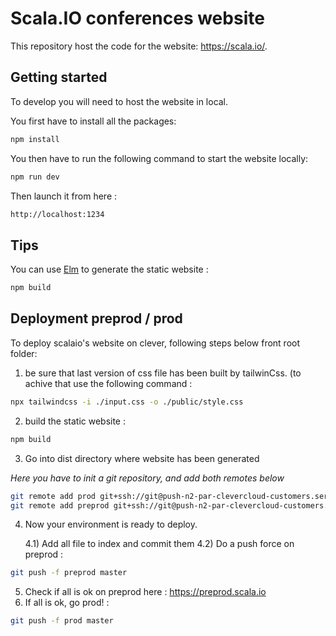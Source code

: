 # Scala.IO conferences website

This repository host the code for the website: https://scala.io/.

## Getting started

To develop you will need to host the website in local.

You first have to install all the packages:
```bash
npm install
```

You then have to run the following command to start the website locally:
```bash
npm run dev
```

Then launch it from here : 

```bash
http://localhost:1234
```

## Tips

You can use [Elm](https://elm-lang.org/) to generate the static website : 
```bash
npm build
```

## Deployment preprod / prod

To deploy scalaio's website on clever, following steps below front root folder: 

1) be sure that last version of css file has been built by tailwinCss. 
       (to achive that use the following command :
```bash
npx tailwindcss -i ./input.css -o ./public/style.css
```
2) build the static website : 

```bash
npm build
```

3) Go into dist directory where website has been generated

_Here you have to init a git repository, and add both remotes below_

```bash
git remote add prod git+ssh://git@push-n2-par-clevercloud-customers.services.clever-cloud.com/app_aa7ba172-221d-4258-b424-56ff674d6b75.git
git remote add preprod git+ssh://git@push-n2-par-clevercloud-customers.services.clever-cloud.com/app_ac41bb13-ae16-4344-927b-4de9aaa53a69.git
```

4) Now your environment is ready to deploy.

    4.1) Add all file to index and commit them 
    4.2) Do a push force on preprod : 

```bash
git push -f preprod master
```

5) Check if all is ok on preprod here : https://preprod.scala.io
6) If all is ok, go prod! :

```bash
git push -f prod master
```

